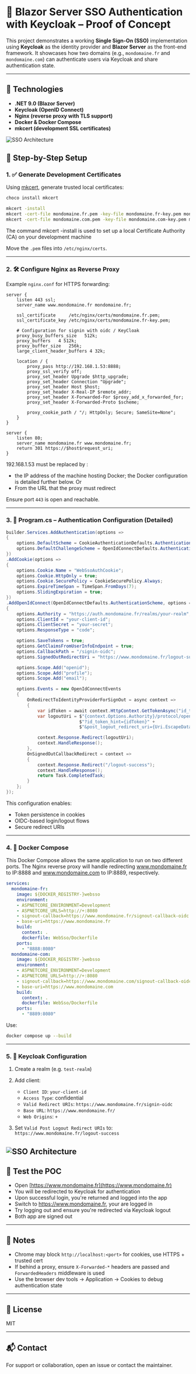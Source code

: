 
# 🔐 Blazor Server SSO Authentication with Keycloak – Proof of Concept

This project demonstrates a working **Single Sign-On (SSO)** implementation using **Keycloak** as the identity provider and **Blazor Server** as the front-end framework. It showcases how two domains (e.g., `mondomaine.fr` and `mondomaine.com`) can authenticate users via Keycloak and share authentication state.

---

## 🧰 Technologies

- **.NET 9.0 (Blazor Server)**
- **Keycloak (OpenID Connect)**
- **Nginx (reverse proxy with TLS support)**
- **Docker & Docker Compose**
- **mkcert (development SSL certificates)**


![SSO Architecture](docs/Architecture.png)  

## 🔧 Step-by-Step Setup

### 1. ✅ Generate Development Certificates

Using [mkcert](https://github.com/FiloSottile/mkcert), generate trusted local certificates:

```bash
choco install mkcert
```

```bash
mkcert -install
mkcert -cert-file mondomaine.fr.pem -key-file mondomaine.fr-key.pem mondomaine.fr www.mondomaine.fr
mkcert -cert-file mondomaine.com.pem -key-file mondomaine.com-key.pem mondomaine.com www.mondomaine.com
```
The command mkcert -install is used to set up a local Certificate Authority (CA) on your development machine

Move the `.pem` files into `/etc/nginx/certs`.

---

### 2. 🛠️ Configure Nginx as Reverse Proxy

Example `nginx.conf` for HTTPS forwarding:

```nginx
server {
    listen 443 ssl;
    server_name www.mondomaine.fr mondomaine.fr;

    ssl_certificate     /etc/nginx/certs/mondomaine.fr.pem;
    ssl_certificate_key /etc/nginx/certs/mondomaine.fr-key.pem;

    # Configuration for signin with oidc / KeyCloak
    proxy_busy_buffers_size   512k;
    proxy_buffers   4 512k;
    proxy_buffer_size   256k;
    large_client_header_buffers 4 32k;

    location / {
        proxy_pass http://192.168.1.53:8888;
        proxy_ssl_verify off; 
        proxy_set_header Upgrade $http_upgrade;
        proxy_set_header Connection "Upgrade";
        proxy_set_header Host $host;
        proxy_set_header X-Real-IP $remote_addr;
        proxy_set_header X-Forwarded-For $proxy_add_x_forwarded_for;
        proxy_set_header X-Forwarded-Proto $scheme;

        proxy_cookie_path / "/; HttpOnly; Secure; SameSite=None";
    }
}

server {
    listen 80;
    server_name mondomaine.fr www.mondomaine.fr;
    return 301 https://$host$request_uri;
}
```
192.168.1.53 must be replaced by : 
 - the IP address of the machine hosting Docker; the Docker configuration is detailed further below. Or
 - From the URL that the proxy must redirect

Ensure port `443` is open and reachable.


---

### 3. 🧪 Program.cs – Authentication Configuration (Detailed)

```csharp
builder.Services.AddAuthentication(options =>
{
    options.DefaultScheme = CookieAuthenticationDefaults.AuthenticationScheme;
    options.DefaultChallengeScheme = OpenIdConnectDefaults.AuthenticationScheme;
})
.AddCookie(options =>
{
    options.Cookie.Name = "WebSsoAuthCookie";
    options.Cookie.HttpOnly = true;
    options.Cookie.SecurePolicy = CookieSecurePolicy.Always;
    options.ExpireTimeSpan = TimeSpan.FromDays(7);
    options.SlidingExpiration = true;
})
.AddOpenIdConnect(OpenIdConnectDefaults.AuthenticationScheme, options =>
{
    options.Authority = "https://auth.mondomaine.fr/realms/your-realm";
    options.ClientId = "your-client-id";
    options.ClientSecret = "your-secret";
    options.ResponseType = "code";

    options.SaveTokens = true;
    options.GetClaimsFromUserInfoEndpoint = true;
    options.CallbackPath = "/signin-oidc";
    options.SignedOutRedirectUri = "https://www.mondomaine.fr/logout-success";

    options.Scope.Add("openid");
    options.Scope.Add("profile");
    options.Scope.Add("email");

    options.Events = new OpenIdConnectEvents
    {
        OnRedirectToIdentityProviderForSignOut = async context =>
        {
            var idToken = await context.HttpContext.GetTokenAsync("id_token");
            var logoutUri = $"{context.Options.Authority}/protocol/openid-connect/logout" +
                            $"?id_token_hint={idToken}" +
                            $"&post_logout_redirect_uri={Uri.EscapeDataString(context.Options.SignedOutRedirectUri)}";

            context.Response.Redirect(logoutUri);
            context.HandleResponse();
        },
        OnSignedOutCallbackRedirect = context =>
        {
            context.Response.Redirect("/logout-success");
            context.HandleResponse();
            return Task.CompletedTask;
        }
    };
});
```

This configuration enables:
- Token persistence in cookies
- OIDC-based login/logout flows
- Secure redirect URIs

---

### 4. 🚀 Docker Compose

This Docker Compose allows the same application to run on two different ports. The Nginx reverse proxy will handle redirecting www.mondomaine.fr to IP:8888 and www.mondomaine.com to IP:8889, respectively.

```yaml
services:
  mondomaine-fr:
    image: ${DOCKER_REGISTRY-}websso
    environment:
    - ASPNETCORE_ENVIRONMENT=Development
    - ASPNETCORE_URLS=http://+:8080
    - signout-callback=https://www.mondomaine.fr/signout-callback-oidc
    - base-uri=https://www.mondomaine.fr
    build:
      context: .
      dockerfile: WebSso/Dockerfile
    ports:
      - "8888:8080"
  mondomaine-com:
    image: ${DOCKER_REGISTRY-}websso
    environment:
    - ASPNETCORE_ENVIRONMENT=Development
    - ASPNETCORE_URLS=http://+:8080
    - signout-callback=https://www.mondomaine.com/signout-callback-oidc
    - base-uri=https://www.mondomaine.com
    build:
      context: .
      dockerfile: WebSso/Dockerfile
    ports:
      - "8889:8080"
```

Use:

```bash
docker compose up --build
```

---

### 5. 🔐 Keycloak Configuration

1. Create a realm (e.g. `test-realm`)
2. Add client:
   - `Client ID`: `your-client-id`
   - `Access Type`: confidential
   - `Valid Redirect URIs`: `https://www.mondomaine.fr/signin-oidc`
   - `Base URL`: `https://www.mondomaine.fr/`
   - `Web Origins`: `+`

3. Set `Valid Post Logout Redirect URIs` to:  
   `https://www.mondomaine.fr/logout-success`

![SSO Architecture](docs/keycloak_config.png)
---

## 🧪 Test the POC

- Open [https://www.mondomaine.fr](https://www.mondomaine.fr)
- You will be redirected to Keycloak for authentication
- Upon successful login, you're returned and logged into the app
- Switch to https://www.mondomaine.fr, your are logged in
- Try logging out and ensure you're redirected via Keycloak logout
- Both app are signed out

---

## 📌 Notes

- Chrome may block `http://localhost:<port>` for cookies, use HTTPS + trusted cert
- If behind a proxy, ensure `X-Forwarded-*` headers are passed and `ForwardedHeaders` middleware is used
- Use the browser dev tools → Application → Cookies to debug authentication state

---

## 🧾 License

MIT

---

## 📬 Contact

For support or collaboration, open an issue or contact the maintainer.
